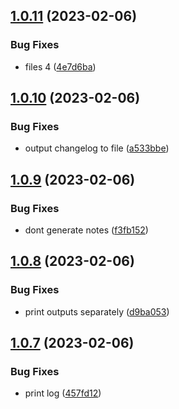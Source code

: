 ## [1.0.11](https://github.com/cerico/surprise/compare/v1.0.10...v1.0.11) (2023-02-06)


### Bug Fixes

* files 4 ([4e7d6ba](https://github.com/cerico/surprise/commit/4e7d6ba8f7cfcd887754de08e73ce80964c2cd47))



## [1.0.10](https://github.com/cerico/surprise/compare/v1.0.9...v1.0.10) (2023-02-06)


### Bug Fixes

* output changelog to file ([a533bbe](https://github.com/cerico/surprise/commit/a533bbec583726ce526cb633fd04b07e1d6296d7))



## [1.0.9](https://github.com/cerico/surprise/compare/v1.0.8...v1.0.9) (2023-02-06)


### Bug Fixes

* dont generate notes ([f3fb152](https://github.com/cerico/surprise/commit/f3fb152eaaa4e970477c6f9ba625773dca6e2c5c))



## [1.0.8](https://github.com/cerico/surprise/compare/v1.0.7...v1.0.8) (2023-02-06)


### Bug Fixes

* print outputs separately ([d9ba053](https://github.com/cerico/surprise/commit/d9ba053ded83eca8c8fec97eb7495ef00928486a))



## [1.0.7](https://github.com/cerico/surprise/compare/v1.0.6...v1.0.7) (2023-02-06)


### Bug Fixes

* print log ([457fd12](https://github.com/cerico/surprise/commit/457fd1257c33201685355d70ddc15c0e212bfad6))



